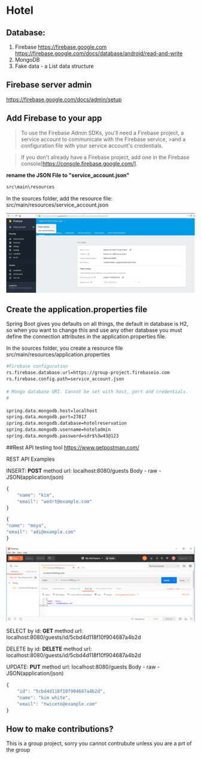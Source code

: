 # Hotel


## Database:

 1. Firebase
	  https://firebase.google.com
	  https://firebase.google.com/docs/database/android/read-and-write
 2. MongoDB
 3. Fake data - a List data structure


## Firebase server admin

https://firebase.google.com/docs/admin/setup

## Add Firebase to your app

>To use the Firebase Admin SDKs, you'll need a Firebase project, a service account to communicate with the Firebase service, >and a configuration file with your service account's credentials. 

>If you don't already have a Firebase project, add one in the Firebase console[https://console.firebase.google.com/]. 
>

**rename the JSON File to "service_account.json"**

```sh
src\main\resources
```

In the sources folder, add the resource file:  src/main/resources/service_account.json


![firebase project settings](fireabase_project_setting.png)



## Create the **application.properties file**

Spring Boot gives you defaults on all things, the default in database is H2, so when you want to change this and use any other database you must define the connection attributes in the application.properties file.

In the sources folder, you create a resource file src/main/resources/application.properties

```sh
#Firebase configuration
rs.firebase.database.url=https://group-project.firebaseio.com
rs.firebase.config.path=service_account.json

# Mongo database URI. Cannot be set with host, port and credentials.
# 

spring.data.mongodb.host=localhost 
spring.data.mongodb.port=27017   
spring.data.mongodb.database=hotelreservation
spring.data.mongodb.username=hoteladmin
spring.data.mongodb.password=sdr$%3w43@123
```


##Rest API testing tool
https://www.getpostman.com/


REST API Examples

INSERT: **POST** method
url:  localhost:8080/guests 
Body - raw - JSON(application/json)

```javascript
{
    "name": "kim",
    "email": "wedrt@example.com"
}
```

```javascript
{
"name": "moya",
"email": "adi@example.com"
}
```
![postMan Insert Data](postman_insert_data.png)

SELECT by id: **GET** method
url:  localhost:8080/guests/id/5cbd4d118f10f904687a4b2d

DELETE by id: **DELETE** method
url:  localhost:8080/guests/id/5cbd4d118f10f904687a4b2d


UPDATE: **PUT** method
url:  localhost:8080/guests 
Body - raw - JSON(application/json)

```javascript
{
    "id": "5cbd4d118f10f904687a4b2d",
    "name": "kim white",
    "email": "twiceto@example.com"
}
```







## How to make contributions?
This is a group project, sorry you cannot contrubute unless you are a prt of the group


